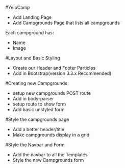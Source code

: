 #YelpCamp

* Add Landing Page
* Add Campgrounds Page that lists all campgrounds

Each campground has:
* Name 
* Image

#Layout and Basic Styling
* Create our Header and Footer Particles
* Add in Bootstrap(version 3.3.x Recommended)

#Creating new Campgrounds
* setup new campgrounds POST route
* Add in body-parser
* setup route to show form
* Add basic unstyled form

#Style the campgrounds page 
* Add a better header/title
* Make campgrounds display in a grid

#Style the Navbar and Form
* Add the navbar to all the Templates
* Style the new Campgrounds form